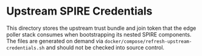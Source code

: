 # Upstream SPIRE Credentials

This directory stores the upstream trust bundle and join token that the edge
poller stack consumes when bootstrapping its nested SPIRE components. The files
are generated on demand via `docker/compose/refresh-upstream-credentials.sh`
and should not be checked into source control.
